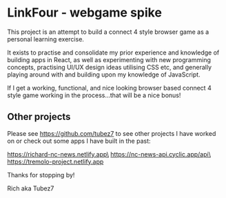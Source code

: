 # LinkFour - webgame spike

This project is an attempt to build a connect 4 style browser game as a personal learning exercise. 

It exists to practise and consolidate my prior experience and knowledge of building apps in React, as well as experimenting with new programming concepts, practising UI/UX design ideas utilising CSS etc, and generally playing around with and building upon my knowledge of JavaScript.

If I get a working, functional, and nice looking browser based connect 4 style game working in the process...that will be a nice bonus! 

## Other projects

Please see https://github.com/tubez7 to see other projects I have worked on or check out some apps I have built in the past:

https://richard-nc-news.netlify.app\
https://nc-news-api.cyclic.app/api\
https://tremolo-project.netlify.app


Thanks for stopping by!

Rich aka Tubez7
